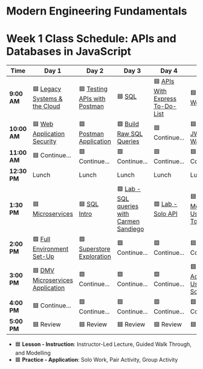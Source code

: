 # Modern Engineering Fundamentals

# Week 1 Class Schedule: APIs and Databases in JavaScript

| Time      | Day 1                         | Day 2                         | Day 3            | Day 4                | Day 5              |
|-----------|-------------------------------|-------------------------------|------------------|----------------------|--------------------|
| **9:00 AM**  | 🟦 [Legacy Systems & the Cloud](/resources/slide-decks/day1.pdf)    | 🟦 [Testing APIs with Postman](/resources/slide-decks/day2.pdf)     | 🟦 [SQL](/resources/slide-decks/day3.pdf)              | 🟦 [APIs With Express To-Do-List](/resources/slide-decks/day4.pdf)   | 🟦 [JSON Web Tokens](/resources/slide-decks/day5.pdf)    |
| **10:00 AM** | 🟦 [Web Application Security](/resources/slide-decks/day1.pdf)      | 🟩 [Postman Application](https://git.generalassemb.ly/ModernEngineering/express-dmv-api-monolith)           | 🟩 [Build Raw SQL Queries](https://git.generalassemb.ly/ModernEngineering/raw-sql-superstore) | 🟦 Continue...        | 🟦 [Auth with JWT Walkthrough](https://git.generalassemb.ly/ModernEngineering/node-express-jwt-gold-codes-lesson) |
| **11:00 AM** |   🟦 Continue...                            |     🟩 Continue...                          |  🟩 Continue...                |   🟦 Continue...                   |     🟦 Continue...               |
| **12:30 PM** | Lunch                         | Lunch                         | Lunch            | Lunch                | Lunch              |
| **1:30 PM**  | 🟦 [Microservices](/resources/slide-decks/day1.pdf)                 | 🟦 [SQL Intro](/resources/slide-decks/day2.pdf)                     | 🟩 [Lab - SQL queries with Carmen Sandiego](https://git.generalassemb.ly/ModernEngineering/carmen-sandiego-sql-lab) | 🟩 [Lab - Solo API](https://git.generalassemb.ly/ModernEngineering/pru-individual-in-class-app)   | 🟦 [Related Models: Users and To Do's](https://git.generalassemb.ly/ModernEngineering/express-to-do-api/blob/lesson-2/README.md) |
| **2:00 PM**  | 🟩 [Full Environment Set-Up](https://git.generalassemb.ly/ModernEngineering/git-ssh-setup)       | 🟩 [Superstore Exploration](https://git.generalassemb.ly/ModernEngineering/raw-sql-superstore)        |  🟩 Continue...                | 🟩 Continue... |     🟦 Continue...              |
| **3:00 PM**  |    🟦 [DMV Microservices Application](https://git.generalassemb.ly/ModernEngineering/dmv-microservices-application)                           |  🟩 Continue...                             |   🟩 Continue...               |   🟩 Continue...                   |  🟩 [Lab - Adding Users To Solo API](https://git.generalassemb.ly/ModernEngineering/express-to-do-api/blob/lesson-2/README.md)                   |
| **4:00 PM**  | 🟦 Continue...                       | 🟩 Continue...                      | 🟩 Continue...         | 🟩 Continue...              | 🟩 Continue...           |
| **5:00 PM**  |    🟦 Review                           |           🟦 Review                    |         🟦 Review         |        🟦 Review              |        🟦 Review            |

- 🟦 **Lesson - Instruction**: Instructor-Led Lecture, Guided Walk Through, and Modelling
- 🟩 **Practice - Application**: Solo Work, Pair Activity, Group Activity
